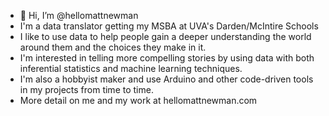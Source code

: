 - 👋 Hi, I’m @hellomattnewman
- I'm a data translator getting my MSBA at UVA's Darden/McIntire Schools
- I like to use data to help people gain a deeper understanding the world around them and the choices they make in it.
- I'm interested in telling more compelling stories by using data with both inferential statistics and machine learning techniques.
- I'm also a hobbyist maker and use Arduino and other code-driven tools in my projects from time to time.
- More detail on me and my work at hellomattnewman.com

<!---
hellomattnewman/hellomattnewman is a ✨ special ✨ repository because its `README.md` (this file) appears on your GitHub profile.
You can click the Preview link to take a look at your changes.
--->
